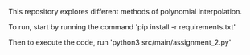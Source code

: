 This repository explores different methods of polynomial interpolation.

To run, start by running the command 'pip install -r requirements.txt'

Then to execute the code, run 'python3 src/main/assignment_2.py'
